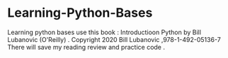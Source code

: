 # Learning-Python-Bases
Learning python bases use this book : Introductioon Python by Bill Lubanovic (O'Reilly) . Copyright 2020 Bill Lubanovic ,978-1-492-05136-7 There will save my reading review and practice code .
